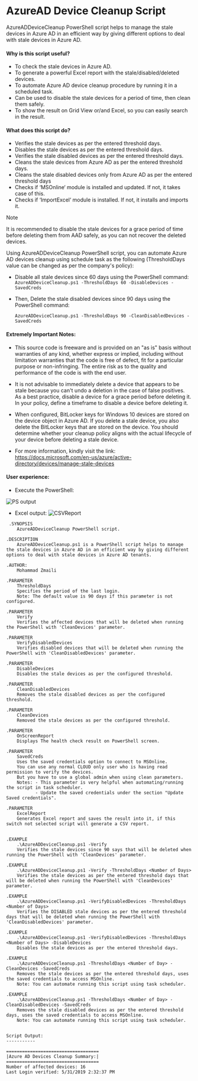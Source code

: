 # AzureAD Device Cleanup Script
AzureADDeviceCleanup PowerShell script helps to manage the stale devices in Azure AD in an efficient way by giving different options to deal with stale devices in Azure AD.

#### Why is this script useful?
  - To check the stale devices in Azure AD.
  - To generate a powerful Excel report with the stale/disabled/deleted devices.
  - To automate Azure AD device cleanup procedure by running it in a scheduled task.
  - Can be used to disable the stale devices for a period of time, then clean them safely.
  - To show the result on Grid View or/and Excel, so you can easily search in the result.

#### What does this script do?
  - Verifies the stale devices as per the entered threshold days.
  - Disables the stale devices as per the entered threshold days.
  - Verifies the stale disabled devices as per the entered threshold days.
  - Cleans the stale devices from Azure AD as per the entered threshold days.
  - Cleans the stale disabled devices only from Azure AD as per the entered threshold days
  - Checks if ‘MSOnline‘ module is installed and updated. If not, it takes case of this.
  - Checks if ‘ImportExcel‘ module is installed. If not, it installs and imports it.
  

> [!NOTE]
> It is recommended to disable the stale devices for a grace period of time before deleting them from AAD safely, as you can not recover the deleted devices.

 

Using AzureADDeviceCleanup PowerShell script, you can automate Azure AD devices cleanup using schedule task as the following (ThresholdDays value can be changed as per the company's policy):

  - Disable all stale devices since 60 days using the PowerShell command:  
      `AzureADDeviceCleanup.ps1 -ThresholdDays 60 -DisableDevices -SavedCreds`

  - Then, Delete the stale disabled devices since 90 days using the PowerShell command:

      `AzureADDeviceCleanup.ps1 -ThresholdDays 90 -CleanDisabledDevices -SavedCreds`

 

#### Extremely Important Notes:
  - This source code is freeware and is provided on an "as is" basis without warranties of any kind, 
    whether express or implied, including without limitation warranties that the code is free of defect,
    fit for a particular purpose or non-infringing. The entire risk as to the quality and performance of
    the code is with the end user.

  - It is not advisable to immediately delete a device that appears to be stale because you can't undo
    a deletion in the case of false positives. As a best practice, disable a device for a grace period 
    before deleting it. In your policy, define a timeframe to disable a device before deleting it. 

  - When configured, BitLocker keys for Windows 10 devices are stored on the device object in Azure AD. 
    If you delete a stale device, you also delete the BitLocker keys that are stored on the device. 
    You should determine whether your cleanup policy aligns with the actual lifecycle of your device 
    before deleting a stale device.
  - For more information, kindly visit the link:
    https://docs.microsoft.com/en-us/azure/active-directory/devices/manage-stale-devices


#### User experience:

- Execute the PowerShell: 

![PS output](https://github.com/mzmaili/AzureADDeviceCleanup/blob/master/PS.PNG)

- Excel output: 
![CSVReport](https://github.com/mzmaili/AzureADDeviceCleanup/blob/master/Untitled.png)


```azurepowershell
 .SYNOPSIS 
    AzureADDeviceCleanup PowerShell script. 
 
.DESCRIPTION 
    AzureADDeviceCleanup.ps1 is a PowerShell script helps to manage the stale devices in Azure AD in an efficient way by giving different options to deal with stale devices in Azure AD tenants. 
 
.AUTHOR: 
    Mohammad Zmaili 
 
.PARAMETER 
    ThresholdDays 
    Specifies the period of the last login. 
    Note: The default value is 90 days if this parameter is not configured. 
 
.PARAMETER 
    Verify 
    Verifies the affected devices that will be deleted when running the PowerShell with 'CleanDevices' parameter. 
 
.PARAMETER 
    VerifyDisabledDevices 
    Verifies disabled devices that will be deleted when running the PowerShell with 'CleanDisabledDevices' parameter. 
 
.PARAMETER 
    DisableDevices 
    Disables the stale devices as per the configured threshold. 
 
.PARAMETER 
    CleanDisabledDevices 
    Removes the stale disabled devices as per the configured threshold. 
 
.PARAMETER 
    CleanDevices 
    Removed the stale devices as per the configured threshold. 
 
.PARAMETER 
    OnScreenReport 
    Displays The health check result on PowerShell screen. 
 
.PARAMETER 
    SavedCreds 
    Uses the saved credentials option to connect to MSOnline. 
    You can use any normal CLOUD only user who is having read permission to verify the devices.  
    But you have to use a global admin when using clean parameters. 
    Notes: - This parameter is very helpful when automating/running the script in task scheduler. 
           - Update the saved credentials under the section "Update Saved credentials". 
 
.PARAMETER 
    ExcelReport 
    Generates Excel report and saves the result into it, if this switch not selected script will generate a CSV report. 
 
 
.EXAMPLE 
    .\AzureADDeviceCleanup.ps1 -Verify 
    Verifies the stale devices since 90 says that will be deleted when running the PowerShell with 'CleanDevices' parameter. 
 
.EXAMPLE 
    .\AzureADDeviceCleanup.ps1 -Verify -ThresholdDays <Number of Days> 
    Verifies the stale devices as per the entered threshold days that will be deleted when running the PowerShell with 'CleanDevices' parameter. 
 
.EXAMPLE 
    .\AzureADDeviceCleanup.ps1 -VerifyDisabledDevices -ThresholdDays <Number of Days> 
    Verifies the DISABLED stale devices as per the entered threshold days that will be deleted when running the PowerShell with 'CleanDisabledDevices' parameter. 
 
.EXAMPLE 
    .\AzureADDeviceCleanup.ps1 -VerifyDisabledDevices -ThresholdDays <Number of Days> -DisableDevices 
    Disables the stale devices as per the entered threshold days. 
 
.EXAMPLE 
    .\AzureADDeviceCleanup.ps1 -ThresholdDays <Number of Day> -CleanDevices -SavedCreds 
    Removes the stale devices as per the entered threshold days, uses the saved credentials to access MSOnline. 
    Note: You can automate running this script using task scheduler. 
 
.EXAMPLE 
    .\AzureADDeviceCleanup.ps1 -ThresholdDays <Number of Day> -CleanDisabledDevices -SavedCreds 
    Removes the stale disabled devices as per the entered threshold days, uses the saved credentials to access MSOnline. 
    Note: You can automate running this script using task scheduler. 
 
 
Script Output: 
----------- 
 
=================================== 
|Azure AD Devices Cleanup Summary:| 
=================================== 
Number of affected devices: 16 
Last Login verified: 5/31/2019 2:32:37 PM 
```
